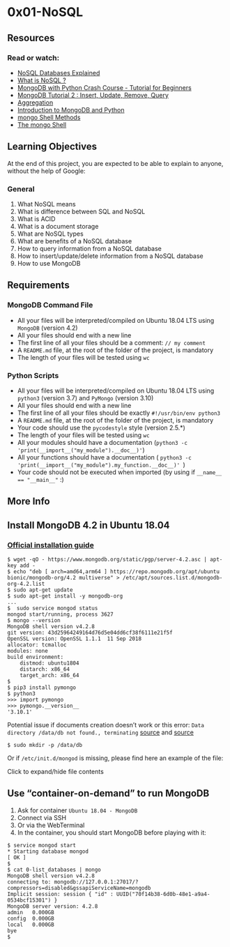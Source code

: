 # 0x01-NoSQL

## Resources

### Read or watch:

* [NoSQL Databases Explained](https://riak.com/resources/nosql-databases/)
* [What is NoSQL ?](https://www.youtube.com/watch?v=qUV2j3XBRHc)
* [MongoDB with Python Crash Course - Tutorial for Beginners](https://www.youtube.com/watch?v=E-1xI85Zog8)
* [MongoDB Tutorial 2 : Insert, Update, Remove, Query](https://www.youtube.com/watch?v=CB9G5Dvv-EE)
* [Aggregation](https://www.mongodb.com/docs/manual/aggregation/)
* [Introduction to MongoDB and Python](https://realpython.com/introduction-to-mongodb-and-python/)
* [mongo Shell Methods](https://www.mongodb.com/docs/manual/reference/method/)
* [The mongo Shell](https://www.mongodb.com/docs/404/)

## Learning Objectives

At the end of this project, you are expected to be able to explain to anyone, without the help of Google:

### General

1. What NoSQL means
2. What is difference between SQL and NoSQL
3. What is ACID
4. What is a document storage
5. What are NoSQL types
6. What are benefits of a NoSQL database
7. How to query information from a NoSQL database
8. How to insert/update/delete information from a NoSQL database
9. How to use MongoDB

## Requirements

### MongoDB Command File

* All your files will be interpreted/compiled on Ubuntu 18.04 LTS using ``` MongoDB ``` (version 4.2)
* All your files should end with a new line
* The first line of all your files should be a comment: ``` // my comment ```
* A ``` README.md ``` file, at the root of the folder of the project, is mandatory
* The length of your files will be tested using ``` wc ```


### Python Scripts
* All your files will be interpreted/compiled on Ubuntu 18.04 LTS using ``` python3 ``` (version 3.7) and ``` PyMongo ``` (version 3.10)
* All your files should end with a new line
* The first line of all your files should be exactly ``` #!/usr/bin/env python3 ```
* A ``` README.md ``` file, at the root of the folder of the project, is mandatory
* Your code should use the ``` pycodestyle ``` style (version 2.5.*)
* The length of your files will be tested using ``` wc ```
* All your modules should have a documentation (``` python3 -c 'print(__import__("my_module").__doc__)' ```)
* All your functions should have a documentation ( ```python3 -c 'print(__import__("my_module").my_function.__doc__)' ```)
* Your code should not be executed when imported (by using if ``` __name__ == "__main__" ``` :)


## More Info

## Install MongoDB 4.2 in Ubuntu 18.04

### [Official installation guide](https://www.mongodb.com/docs/manual/tutorial/install-mongodb-on-ubuntu/)


```
$ wget -qO - https://www.mongodb.org/static/pgp/server-4.2.asc | apt-key add -
$ echo "deb [ arch=amd64,arm64 ] https://repo.mongodb.org/apt/ubuntu bionic/mongodb-org/4.2 multiverse" > /etc/apt/sources.list.d/mongodb-org-4.2.list
$ sudo apt-get update
$ sudo apt-get install -y mongodb-org
...
$  sudo service mongod status
mongod start/running, process 3627
$ mongo --version
MongoDB shell version v4.2.8
git version: 43d25964249164d76d5e04dd6cf38f6111e21f5f
OpenSSL version: OpenSSL 1.1.1  11 Sep 2018
allocator: tcmalloc
modules: none
build environment:
    distmod: ubuntu1804
    distarch: x86_64
    target_arch: x86_64
$  
$ pip3 install pymongo
$ python3
>>> import pymongo
>>> pymongo.__version__
'3.10.1'
```

Potential issue if documents creation doesn’t work or this error: 
``` Data directory /data/db not found., terminating ```  [source](https://bryantson.medium.com/fixing-data-db-not-found-error-in-macos-x-when-starting-mongodb-d7b82abb2479) and [source](https://stackoverflow.com/questions/37702957/mongodb-data-db-not-found)

``` $ sudo mkdir -p /data/db ```

Or if ``` /etc/init.d/mongod ``` is missing, please find here an example of the file:

Click to expand/hide file contents

## Use “container-on-demand” to run MongoDB
1. Ask for container ``` Ubuntu 18.04 - MongoDB ```
2. Connect via SSH
3. Or via the WebTerminal
4. In the container, you should start MongoDB before playing with it:

```
$ service mongod start
* Starting database mongod                                              [ OK ]
$
$ cat 0-list_databases | mongo
MongoDB shell version v4.2.8
connecting to: mongodb://127.0.0.1:27017/?compressors=disabled&gssapiServiceName=mongodb
Implicit session: session { "id" : UUID("70f14b38-6d0b-48e1-a9a4-0534bcf15301") }
MongoDB server version: 4.2.8
admin   0.000GB
config  0.000GB
local   0.000GB
bye
$
```



